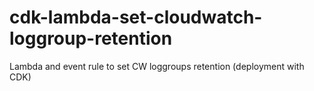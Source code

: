 # cdk-lambda-set-cloudwatch-loggroup-retention
Lambda and event rule to set CW loggroups retention (deployment with CDK)
